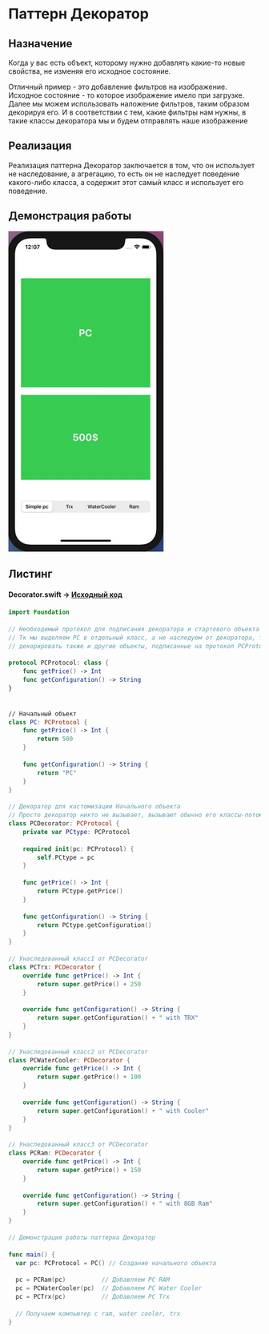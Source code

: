 # Паттерн Декоратор

## Назначение

Когда у вас есть объект, которому нужно добавлять какие-то новые свойства, не изменяя его исходное состояние. 

Отличный пример - это добавление фильтров на изображение. Исходное состояние - то которое изображение имело при загрузке. Далее мы можем использовать наложение фильтров, таким образом декорируя его. И в соответствии с тем, какие фильтры нам нужны, в такие классы декоратора мы и будем отправлять наше изображение

## Реализация

Реализация паттерна Декоратор заключается в том, что он использует не наследование, а агрегацию, то есть он не наследует поведение какого-либо класса, а содержит этот самый класс и использует его поведение.


## Демонстрация работы


![Decorator](https://github.com/timoninas/design-patterns/blob/master/Structural%20Patterns/Decorator/Decorator.gif)


## Листинг 

#### Decorator.swift -> [Исходный код](https://github.com/timoninas/design-patterns/blob/master/Structural%20Patterns/Decorator/Decorator.swift)

```Swift
import Foundation

// Необходимый протокол для подписания декоратора и стартового объекта class PC
// Тк мы выделяем PC в отдельный класс, а не наследуем от декоратора, то мы можем
// декорировать также и другие объекты, подписанные на протокол PCProtocol

protocol PCProtocol: class { 
    func getPrice() -> Int   
    func getConfiguration() -> String 
}


// Начальный объект
class PC: PCProtocol {
    func getPrice() -> Int {
        return 500
    }
    
    func getConfiguration() -> String {
        return "PC"
    }
}

// Декоратор для кастомизации Начального объекта
// Просто декоратор никто не вызывает, вызывают обычно его классы-потомки
class PCDecorator: PCProtocol {
    private var PCtype: PCProtocol
    
    required init(pc: PCProtocol) {
        self.PCtype = pc
    }
    
    func getPrice() -> Int {
        return PCtype.getPrice()
    }
    
    func getConfiguration() -> String {
        return PCtype.getConfiguration()
    }
}

// Унаследованный класс1 от PCDecorator
class PCTrx: PCDecorator {
    override func getPrice() -> Int {
        return super.getPrice() + 250
    }
    
    override func getConfiguration() -> String {
        return super.getConfiguration() + " with TRX"
    }
}

// Унаследованный класс2 от PCDecorator
class PCWaterCooler: PCDecorator {
    override func getPrice() -> Int {
        return super.getPrice() + 100
    }
    
    override func getConfiguration() -> String {
        return super.getConfiguration() + " with Cooler"
    }
}

// Унаследованный класс3 от PCDecorator
class PCRam: PCDecorator {
    override func getPrice() -> Int {
        return super.getPrice() + 150
    }
    
    override func getConfiguration() -> String {
        return super.getConfiguration() + " with 8GB Ram"
    }
}

// Демонстрация работы паттерна Декоратор

func main() {
  var pc: PCProtocol = PC() // Создание начального объекта
  
  pc = PCRam(pc)          // Добавляем PC RAM
  pc = PCWaterCooler(pc)  // Добавляем PC Water Cooler
  pc = PCTrx(pc)          // Добавляем PC Trx
  
  // Получаем компьютер с ram, water cooler, trx
}
```
